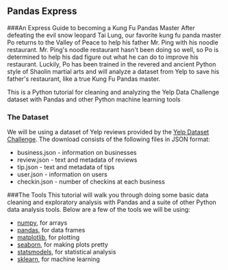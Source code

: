 ## Pandas Express
###An Express Guide to becoming a Kung Fu Pandas Master
After defeating the evil snow leopard Tai Lung, our favorite kung fu panda master Po returns to the Valley of Peace to help his father Mr. Ping with his noodle restaurant. Mr. Ping's noodle restaurant hasn't been doing so well, so Po is determined to help his dad figure out what he can do to improve his restaurant. Luckily, Po has been trained in the revered and ancient Python style of Shaolin martial arts and will analyze a dataset from Yelp to save his father's restaurant, like a true Kung Fu Pandas master.

This is a Python tutorial for cleaning and analyzing the Yelp Data Challenge dataset with Pandas and other Python machine learning tools

### The Dataset
We will be using a dataset of Yelp reviews provided by the [Yelp Dataset Challenge](http://www.yelp.com/dataset_challenge). The download consists of the following files in JSON format:
* business.json - information on businesses
* review.json - text and metadata of reviews
* tip.json - text and metadata of tips
* user.json - information on users
* checkin.json - number of checkins at each business

###The Tools
This tutorial will walk you through doing some basic data cleaning and exploratory analysis with Pandas and a suite of other Python data analysis tools. Below are a few of the tools we will be using:
* [numpy](http://docs.scipy.org/doc/numpy-dev/user/index.html), for arrays
* [pandas](http://pandas.pydata.org/), for data frames
* [matplotlib](http://matplotlib.org/), for plotting
* [seaborn](http://stanford.edu/~mwaskom/software/seaborn/), for making plots pretty
* [statsmodels](http://statsmodels.sourceforge.net/), for statistical analysis
* [sklearn](http://scikit-learn.org), for machine learning
